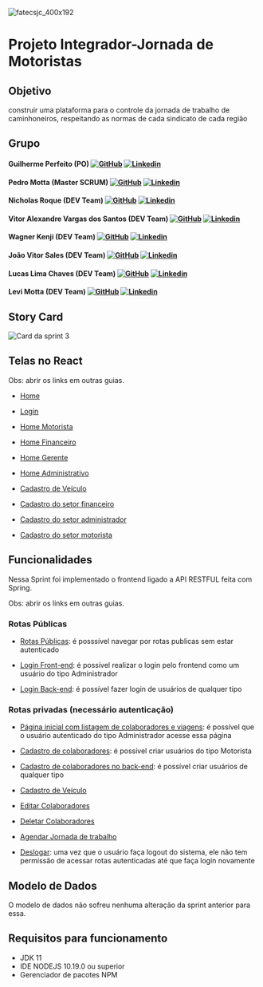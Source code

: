 ![fatecsjc_400x192](https://user-images.githubusercontent.com/58821700/94355628-07a24b80-005c-11eb-8a48-0d5b5ff3583f.png)
# Projeto Integrador-Jornada de Motoristas

## Objetivo

construir uma plataforma para o controle da jornada de trabalho de caminhoneiros, respeitando as normas de cada sindicato de cada região

## Grupo

#### Guilherme Perfeito (PO) [![GitHub](https://user-images.githubusercontent.com/67328620/98449116-bcc22c00-210f-11eb-96d2-c486cd873fdb.png)](https://github.com/GuilhermePerfeito) [![Linkedin](https://user-images.githubusercontent.com/67328620/98449119-bdf35900-210f-11eb-9d55-221cd6689fd9.png)](https://www.linkedin.com/in/guilherme-perfeito-a76729168/)

#### Pedro Motta (Master SCRUM) [![GitHub](https://user-images.githubusercontent.com/67328620/98449116-bcc22c00-210f-11eb-96d2-c486cd873fdb.png)](https://github.com/pdrMottaS) [![Linkedin](https://user-images.githubusercontent.com/67328620/98449119-bdf35900-210f-11eb-9d55-221cd6689fd9.png)](https://www.linkedin.com/in/pedro-motta-7471021a9/)

#### Nicholas Roque (DEV Team) [![GitHub](https://user-images.githubusercontent.com/67328620/98449116-bcc22c00-210f-11eb-96d2-c486cd873fdb.png)](https://github.com/NicholasRoque) [![Linkedin](https://user-images.githubusercontent.com/67328620/98449119-bdf35900-210f-11eb-9d55-221cd6689fd9.png)](https://www.linkedin.com/in/nicholas-gabriel-dos-santos-roque-9113511b2/)

#### Vitor Alexandre Vargas dos Santos (DEV Team) [![GitHub](https://user-images.githubusercontent.com/67328620/98449116-bcc22c00-210f-11eb-96d2-c486cd873fdb.png)](https://github.com/Vitoglok) [![Linkedin](https://user-images.githubusercontent.com/67328620/98449119-bdf35900-210f-11eb-9d55-221cd6689fd9.png)](https://www.linkedin.com/in/vitor-alexandre-0b63771b2/)

#### Wagner Kenji (DEV Team) [![GitHub](https://user-images.githubusercontent.com/67328620/98449116-bcc22c00-210f-11eb-96d2-c486cd873fdb.png)](https://github.com/UmCaraDaNet) [![Linkedin](https://user-images.githubusercontent.com/67328620/98449119-bdf35900-210f-11eb-9d55-221cd6689fd9.png)](https://www.linkedin.com/in/wagner-kenji-franco-kamoei-6883791b2/)

#### João Vitor Sales (DEV Team) [![GitHub](https://user-images.githubusercontent.com/67328620/98449116-bcc22c00-210f-11eb-96d2-c486cd873fdb.png)](https://github.com/joao-sales1405) [![Linkedin](https://user-images.githubusercontent.com/67328620/98449119-bdf35900-210f-11eb-9d55-221cd6689fd9.png)](https://www.linkedin.com/in/jo%C3%A3o-sales-86a37a1b2)

#### Lucas Lima Chaves (DEV Team) [![GitHub](https://user-images.githubusercontent.com/67328620/98449116-bcc22c00-210f-11eb-96d2-c486cd873fdb.png)](https://github.com/Lucas-Chaves) [![Linkedin](https://user-images.githubusercontent.com/67328620/98449119-bdf35900-210f-11eb-9d55-221cd6689fd9.png)](https://www.linkedin.com/in/lucas-chaves-24312391)

#### Levi Motta (DEV Team) [![GitHub](https://user-images.githubusercontent.com/67328620/98449116-bcc22c00-210f-11eb-96d2-c486cd873fdb.png)](https://github.com/levizoca) [![Linkedin](https://user-images.githubusercontent.com/67328620/98449119-bdf35900-210f-11eb-9d55-221cd6689fd9.png)](https://www.linkedin.com/in/levi-motta-5001a2173/)

## Story Card

![Card da sprint 3](https://user-images.githubusercontent.com/67328620/96373658-62533280-1144-11eb-8262-a5f84017802b.png)

## Telas no React

Obs: abrir os links em outras guias.

* [Home](https://i.imgur.com/ecAWESY.png)

* [Login](https://i.imgur.com/OSvIG22.png)

* [Home Motorista](https://i.imgur.com/J2hPJAM.png)

* [Home Financeiro](https://i.imgur.com/iBx32ZJ.jpg)

* [Home Gerente](https://i.imgur.com/PzwtBvc.jpg)

* [Home Administrativo](https://i.imgur.com/o7MfI66.jpg)

* [Cadastro de Veículo](https://i.imgur.com/bSlRNpL.png)

* [Cadastro do setor financeiro](https://i.imgur.com/SkZ6tDh.png)

* [Cadastro do setor administrador](https://i.imgur.com/K96HCOu.png)

* [Cadastro do setor motorista](https://i.imgur.com/KMU4mgX.png)

## Funcionalidades

Nessa Sprint foi implementado o frontend ligado a API RESTFUL feita com Spring.

Obs: abrir os links em outras guias.

### Rotas Públicas

* [Rotas Públicas](https://i.imgur.com/C9hhHXt.gifv): é posssível navegar por rotas publicas sem estar autenticado

* [Login Front-end](https://i.imgur.com/R1JAAkd.gifv): é possível realizar o login pelo frontend como um usuário do tipo Administrador

* [Login Back-end](https://i.imgur.com/eLj8XNk.gifv): é possível fazer login de usuários de qualquer tipo

### Rotas privadas (necessário autenticação)

* [Página inicial com listagem de colaboradores e viagens](https://i.imgur.com/YtmpTow.gifv): é possível  que o usuário autenticado do tipo Administrador acesse essa página

* [Cadastro de colaboradores](https://i.imgur.com/guekMNT.gifv): é possível criar usuários do tipo Motorista

* [Cadastro de colaboradores no back-end](https://i.imgur.com/kVpoi3C.gifv): é possível criar usuários de qualquer tipo

* [Cadastro de Veículo](https://i.imgur.com/fGeBGMY.gifv)

* [Editar Colaboradores](https://i.imgur.com/0dUEGLN.gifv)

* [Deletar Colaboradores](https://i.imgur.com/GsUbpGI.gifv)

* [Agendar Jornada de trabalho](https://i.imgur.com/UTCu3HW.gifv)
* [Deslogar](https://i.imgur.com/XU8m4DS.gifv): uma vez que o usuário faça logout do sistema, ele não tem permissão de acessar rotas autenticadas até que faça login novamente

## Modelo de Dados

O modelo de dados não sofreu nenhuma alteração da sprint anterior para essa. 

## Requisitos para funcionamento

- JDK 11
- IDE NODEJS 10.19.0 ou superior
- Gerenciador de pacotes NPM
